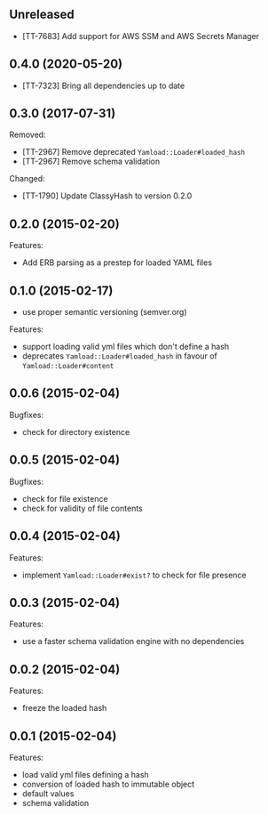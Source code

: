 ## Unreleased

 - [TT-7683] Add support for AWS SSM and AWS Secrets Manager

## 0.4.0 (2020-05-20)

 - [TT-7323] Bring all dependencies up to date

## 0.3.0 (2017-07-31)

Removed:
 - [TT-2967] Remove deprecated `Yamload::Loader#loaded_hash`
 - [TT-2967] Remove schema validation

Changed:
 - [TT-1790] Update ClassyHash to version 0.2.0

## 0.2.0 (2015-02-20)

Features:

  - Add ERB parsing as a prestep for loaded YAML files

## 0.1.0 (2015-02-17)

  - use proper semantic versioning (semver.org)

Features:

  - support loading valid yml files which don't define a hash
  - deprecates `Yamload::Loader#loaded_hash` in favour of `Yamload::Loader#content`

## 0.0.6 (2015-02-04)

Bugfixes:

  - check for directory existence

## 0.0.5 (2015-02-04)

Bugfixes:

  - check for file existence
  - check for validity of file contents

## 0.0.4 (2015-02-04)

Features:

  - implement `Yamload::Loader#exist?` to check for file presence

## 0.0.3 (2015-02-04)

Features:

  - use a faster schema validation engine with no dependencies

## 0.0.2 (2015-02-04)

Features:

  - freeze the loaded hash

## 0.0.1 (2015-02-04)

Features:

  - load valid yml files defining a hash
  - conversion of loaded hash to immutable object
  - default values
  - schema validation

